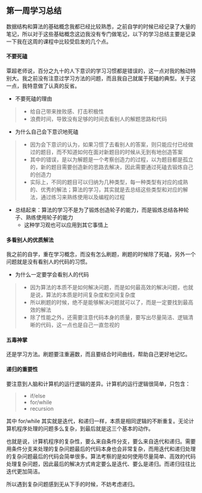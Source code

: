 ## 第一周学习总结

数据结构和算法的基础概念我都已经比较熟悉，之前自学的时候已经记录了大量的笔记，所以对于这些基础概念这边我没有专门做笔记，以下的学习总结主要是记录一下我在这周的课程中比较受启发的几个点。

#### 不要死磕

覃超老师说，百分之九十的人下意识的学习习惯都是错误的，这一点对我的触动特别大。我之前没有注意过学习方法的问题，而且我自己就属于死磕的典型。关于这一点，我特意做了认真的反省。
- 不要死磕的理由
>    - 给自己带来挫败感、打击积极性
>    - 浪费时间，导致没有足够的时间去看别人的解题思路和代码
- 为什么自己会下意识地死磕
>    - 因为会下意识的认为，如果习惯了去看别人的答案，则只能应付已经做过的题目，而不知道如何在面对新题目的时候从无到有地创造答案
>    - 其中的错误，是以为解题是一个考察创造力的过程，以为题目都是孤立的，新的题目需要创造新的思路去解决，因此需要通过死磕去锻炼自己的创造力
>    - 实际上，不同的题目可以归纳为几种类型，每一种类型有对应的成熟的、优秀的解法；算法的学习，其实就是去总结这些类型和对应的解法，通过练习来熟练使用以及编程的过程
- 总结起来：算法的学习不是为了锻炼创造轮子的能力，而是锻炼总结各种轮子、熟练使用轮子的能力
    - 这种学习观也可以应用到其它事情上

#### 多看别人的优质解法

我之前的自学，重在学习概念，而没有怎么刷题，刷题的时候除了死磕，另外一个问题就是没有看别人的代码的习惯。
- 为什么一定要学会看别人的代码
>    - 因为算法的本质不是如何解决问题，而是如何最高效的解决问题，也就是说，算法的本质是时间复杂度和空间复杂度
>    - 所以刷题的时候，绝不是能够解决问题就可以了，而是一定要找到最高效的解法
>    - 除了性能之外，还需要注意代码本身的质量，要写出尽量简洁、逻辑清晰的代码，这一点也是自己一直忽视的
    
#### 五毒神掌

还是学习方法。刷题要注重遍数，而且要结合时间曲线，帮助自己更好地记忆。

#### 递归的重要性

要注意到人脑和计算机的运行逻辑的差异。计算机的运行逻辑很简单，只包含：
>   - if/else
>   - for/while
>   - recursion

其中 for/while 其实就是迭代，和递归一样，本质是相同逻辑的不断重复。无论计算机程序处理的问题多么复杂，到最后就是这三个基本的动作。

也就是说，计算机程序的复杂性，要么来自条件分支，要么来自迭代和递归。需要用条件分支来处理的复杂问题最后的代码本身也会非常复杂，而用迭代和递归处理的复杂问题最后的代码会简单很多。算法考察的是如何使用尽量简单、高效的代码处理复杂问题，因此最后的解决方式肯定要么是迭代、要么是递归。而递归往往比迭代更加简洁。

所以遇到复杂问题感到无从下手的时候，不妨考虑递归。